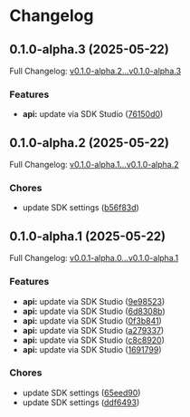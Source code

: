 # Changelog

## 0.1.0-alpha.3 (2025-05-22)

Full Changelog: [v0.1.0-alpha.2...v0.1.0-alpha.3](https://github.com/qanapi/qanapi-api-v1-sdk/compare/v0.1.0-alpha.2...v0.1.0-alpha.3)

### Features

* **api:** update via SDK Studio ([76150d0](https://github.com/qanapi/qanapi-api-v1-sdk/commit/76150d055aa03a2c46197987dfc63580b37c593e))

## 0.1.0-alpha.2 (2025-05-22)

Full Changelog: [v0.1.0-alpha.1...v0.1.0-alpha.2](https://github.com/qanapi/qanapi-api-v1-sdk/compare/v0.1.0-alpha.1...v0.1.0-alpha.2)

### Chores

* update SDK settings ([b56f83d](https://github.com/qanapi/qanapi-api-v1-sdk/commit/b56f83db89445ba8fbea88853bfaa76e335b4843))

## 0.1.0-alpha.1 (2025-05-22)

Full Changelog: [v0.0.1-alpha.0...v0.1.0-alpha.1](https://github.com/qanapi/qanapi-api-v1-sdk/compare/v0.0.1-alpha.0...v0.1.0-alpha.1)

### Features

* **api:** update via SDK Studio ([9e98523](https://github.com/qanapi/qanapi-api-v1-sdk/commit/9e985231362e762012f8c25e1f8267e30733e2f5))
* **api:** update via SDK Studio ([6d8308b](https://github.com/qanapi/qanapi-api-v1-sdk/commit/6d8308b9cae14a02023649d4dd4874fec5a3c0fc))
* **api:** update via SDK Studio ([0f3b841](https://github.com/qanapi/qanapi-api-v1-sdk/commit/0f3b841f1ab75c15bd3e341234ab1d156db1dce2))
* **api:** update via SDK Studio ([a279337](https://github.com/qanapi/qanapi-api-v1-sdk/commit/a27933706f06c9e36646c291df1f6ecc017701e8))
* **api:** update via SDK Studio ([c8c8920](https://github.com/qanapi/qanapi-api-v1-sdk/commit/c8c8920856bfce46cdda059a3a4bb840cc05d3a7))
* **api:** update via SDK Studio ([1691799](https://github.com/qanapi/qanapi-api-v1-sdk/commit/16917993667385cab0b953b14bd42fceb566bb30))


### Chores

* update SDK settings ([65eed90](https://github.com/qanapi/qanapi-api-v1-sdk/commit/65eed9000e7286c66ce577fd1d3bf4a25e1f2e59))
* update SDK settings ([ddf6493](https://github.com/qanapi/qanapi-api-v1-sdk/commit/ddf6493604d337f243df6fdd6c9153e163e241dd))
